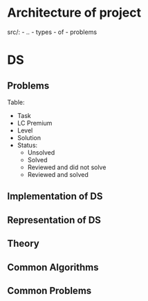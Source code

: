 # Architecture of project

  
src/:
    - ..
    - types
    - of
    - problems


# DS

## Problems

Table:
- Task
- LC Premium
- Level
- Solution
- Status:
  - Unsolved
  - Solved
  - Reviewed and did not solve
  - Reviewed and solved

## Implementation of DS

## Representation of DS

## Theory

## Common Algorithms

## Common Problems